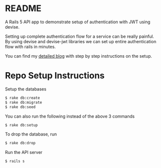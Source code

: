 # README

A Rails 5 API app to demonstrate setup of authentication with JWT using devise.

Setting up complete authentication flow for a service can be really painful. By using devise and devise-jwt libraries we can set up entire authentication flow with rails in minutes.

You can find my <a href="https://medium.com/@nandhaez/2019-how-i-set-up-authentication-with-jwt-in-just-a-few-lines-of-code-with-rails-5-api-devise-9db7d3cee2c0">detailed blog</a> with step by step instructions on the setup.

# Repo Setup Instructions 

Setup the databases
```sh
$ rake db:create
$ rake db:migrate
$ rake db:seed
```
You can also run the following instead of the above 3 commands
```sh
$ rake db:setup
```
To drop the database, run
```sh
$ rake db:drop
```

Run the API server
```sh
$ rails s
```
